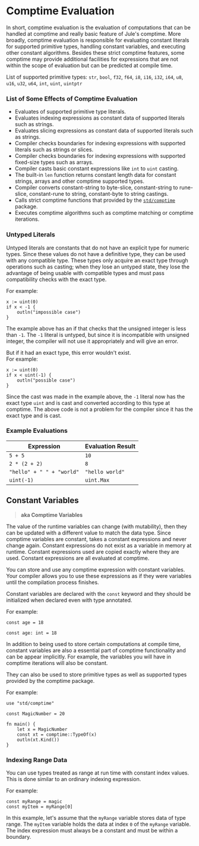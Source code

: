 # Comptime Evaluation

In short, comptime evaluation is the evaluation of computations that can be handled at comptime and really basic feature of Jule's comptime. More broadly, comptime evaluation is responsible for evaluating constant literals for supported primitive types, handling constant variables, and executing other constant algorithms. Besides these strict comptime features, some comptime may provide additional facilities for expressions that are not within the scope of evaluation but can be predicted at compile time.

List of supported primitive types: `str`, `bool`, `f32`, `f64`, `i8`, `i16`, `i32`, `i64`, `u8`, `u16`, `u32`, `u64`, `int`, `uint`, `uintptr`

### List of Some Effects of Comptime Evaluation

- Evaluates of supported primitive type literals.
- Evaluates indexing expressions as constant data of supported literals such as strings.
- Evaluates slicing expressions as constant data of supported literals such as strings.
- Compiler checks boundaries for indexing expressions with supported literals such as strings or slices.
- Compiler checks boundaries for indexing expressions with supported fixed-size types such as arrays.
- Compiler casts basic constant expressions like `int` to `uint` casting.
- The built-in `len` function returns constant length data for constant strings, arrays and other comptime supported types.
- Compiler converts constant-string to byte-slice, constant-string to rune-slice, constant-rune to string, constant-byte to string castings.
- Calls strict comptime functions that provided by the [`std/comptime`](/std/comptime) package.
- Executes comptime algorithms such as comptime matching or comptime iterations.

### Untyped Literals

Untyped literals are constants that do not have an explicit type for numeric types. Since these values ​​do not have a definitive type, they can be used with any compatible type. These types only acquire an exact type through operations such as casting; when they lose an untyped state, they lose the advantage of being usable with compatible types and must pass compatibility checks with the exact type.

For example:
```jule
x := uint(0)
if x < -1 {
    outln("impossible case")
}
```
The example above has an if that checks that the unsigned integer is less than `-1`. The `-1` literal is untyped, but since it is incompatible with unsigned integer, the compiler will not use it appropriately and will give an error.

But if it had an exact type, this error wouldn't exist.\
For example:
```jule
x := uint(0)
if x < uint(-1) {
    outln("possible case")
}
```
Since the cast was made in the example above, the `-1` literal now has the exact type `uint` and is cast and converted according to this type at comptime. The above code is not a problem for the compiler since it has the exact type and is cast.

### Example Evaluations

| Expression                | Evaluation Result                      |
|---------------------------|----------------------------------------|
| `5 + 5`                   | `10`                                   |
| `2 * (2 + 2)`             | `8`                                    |
| `"hello" + " " + "world"` | `"hello world"`                        |
| `uint(-1)`                | `uint.Max`                             |

## Constant Variables

> **aka Comptime Variables**

The value of the runtime variables can change (with mutability), then they can be updated with a different value to match the data type. Since comptime variables are constant, takes a constant expressions and never change again. Constant expressions do not exist as a variable in memory at runtime. Constant expressions used are copied exactly where they are used. Constant expressions are all evaluated at comptime.

You can store and use any comptime expression with constant variables. Your compiler allows you to use these expressions as if they were variables until the compilation process finishes.

Constant variables are declared with the `const` keyword and they should be initialized when declared even with type annotated.

For example: 
```jule
const age = 18
```
```jule
const age: int = 18
```

In addition to being used to store certain computations at compile time, constant variables are also a essential part of comptime functionality and can be appear implicitly. For example, the variables you will have in comptime iterations will also be constant.

They can also be used to store primitive types as well as supported types provided by the comptime package.

For example:
```jule
use "std/comptime"

const MagicNumber = 20

fn main() {
    let x = MagicNumber
    const xt = comptime::TypeOf(x)
    outln(xt.Kind())
}
```

### Indexing Range Data

You can use types treated as range at run time with constant index values. This is done similar to an ordinary indexing expression.

For example:
```jule
const myRange = magic
const myItem = myRange[0]
```
In this example, let's assume that the `myRange` variable stores data of type range. The `myItem` variable holds the data at index `0` of the `myRange` variable. The index expression must always be a constant and must be within a boundary.
